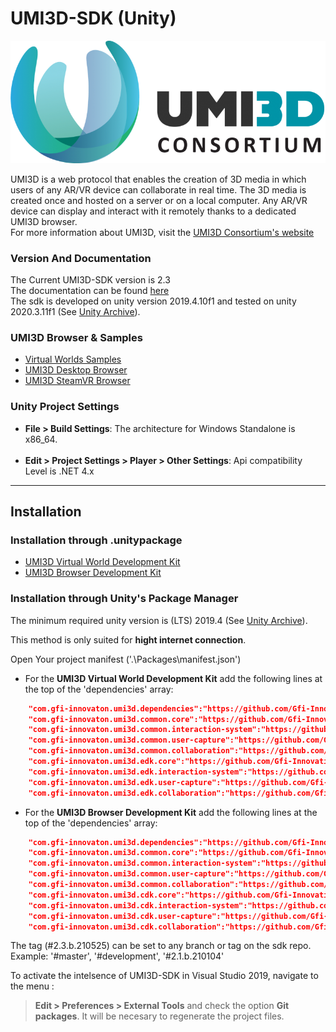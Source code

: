 # UMI3D-SDK (Unity)

 ![Unity Consortium](logo_umi3d_consortium.png)

UMI3D is a web protocol that enables the creation of 3D media in which users of any AR/VR device can collaborate in real time. The 3D media is created once and hosted on a server or on a local computer. Any AR/VR device can display and interact with it remotely thanks to a dedicated UMI3D browser. 
<br>
For more information about UMI3D, visit the [UMI3D Consortium's website](https://umi3d-consortium.org)

### Version And Documentation

The Current UMI3D-SDK version is 2.3<br>
The documentation can be found [here](https://umi3d.github.io/UMI3D-SDK/index.html)<br>
The sdk is developed on unity version 2019.4.10f1 and tested on unity 2020.3.11f1 (See [Unity Archive](https://unity3d.com/fr/get-unity/download/archive)).

### UMI3D Browser & Samples

- [Virtual Worlds Samples](https://github.com/UMI3D/UMI3D-Samples)
- [UMI3D Desktop Browser](https://github.com/UMI3D/UMI3D-Desktop-Browser)
- [UMI3D SteamVR Browser](https://github.com/UMI3D/UMI3D-OpenVR-Browser)

### Unity Project Settings

- **File > Build Settings**: The architecture for Windows Standalone is x86_64.<br><br>
- **Edit > Project Settings > Player > Other Settings**: Api compatibility Level is .NET 4.x

---
## Installation

### Installation through .unitypackage

- [UMI3D Virtual World Development Kit](https://github.com/UMI3D/UMI3D-SDK/releases/download/2.3.b.210919/edk.unitypackage)
- [UMI3D Browser Development Kit](https://github.com/UMI3D/UMI3D-SDK/releases/download/2.3.b.210916/cdk.unitypackage)

### Installation through Unity's Package Manager 

The minimum required unity version is (LTS) 2019.4 (See [Unity Archive](https://unity3d.com/fr/get-unity/download/archive)).

This method is only suited for **hight internet connection**.

Open Your project manifest ('.\Packages\manifest.json')

- For the **UMI3D Virtual World Development Kit** add the following lines at the top of the 'dependencies' array:
``` JSON
	"com.gfi-innovaton.umi3d.dependencies":"https://github.com/Gfi-Innovation/UMI3D-SDK.git?path=/UMI3D-SDK/Assets/Dependencies#2.3.b.210525",
	"com.gfi-innovaton.umi3d.common.core":"https://github.com/Gfi-Innovation/UMI3D-SDK.git?path=/UMI3D-SDK/Assets/Common/Core#2.3.b.210525",
	"com.gfi-innovaton.umi3d.common.interaction-system":"https://github.com/Gfi-Innovation/UMI3D-SDK.git?path=/UMI3D-SDK/Assets/Common/InteractionSystem#2.3.b.210525",
	"com.gfi-innovaton.umi3d.common.user-capture":"https://github.com/Gfi-Innovation/UMI3D-SDK.git?path=/UMI3D-SDK/Assets/Common/UserCapture#2.3.b.210525",
	"com.gfi-innovaton.umi3d.common.collaboration":"https://github.com/Gfi-Innovation/UMI3D-SDK.git?path=/UMI3D-SDK/Assets/Common/Collaboration#2.3.b.210525",
	"com.gfi-innovaton.umi3d.edk.core":"https://github.com/Gfi-Innovation/UMI3D-SDK.git?path=/UMI3D-SDK/Assets/EnvironmentDevelopmentKit/Core#2.3.b.210525",
	"com.gfi-innovaton.umi3d.edk.interaction-system":"https://github.com/Gfi-Innovation/UMI3D-SDK.git?path=/UMI3D-SDK/Assets/EnvironmentDevelopmentKit/InteractionSystem#2.3.b.210525",
	"com.gfi-innovaton.umi3d.edk.user-capture":"https://github.com/Gfi-Innovation/UMI3D-SDK.git?path=/UMI3D-SDK/Assets/EnvironmentDevelopmentKit/UserCapture#2.3.b.210525",
	"com.gfi-innovaton.umi3d.edk.collaboration":"https://github.com/Gfi-Innovation/UMI3D-SDK.git?path=/UMI3D-SDK/Assets/EnvironmentDevelopmentKit/Collaboration#2.3.b.210525",
```
- For the **UMI3D Browser Development Kit** add the following lines at the top of the 'dependencies' array:
``` JSON
	"com.gfi-innovaton.umi3d.dependencies":"https://github.com/Gfi-Innovation/UMI3D-SDK.git?path=/UMI3D-SDK/Assets/Dependencies#2.3.b.210525",
	"com.gfi-innovaton.umi3d.common.core":"https://github.com/Gfi-Innovation/UMI3D-SDK.git?path=/UMI3D-SDK/Assets/Common/Core#2.3.b.210525",
	"com.gfi-innovaton.umi3d.common.interaction-system":"https://github.com/Gfi-Innovation/UMI3D-SDK.git?path=/UMI3D-SDK/Assets/Common/InteractionSystem#2.3.b.210525",
	"com.gfi-innovaton.umi3d.common.user-capture":"https://github.com/Gfi-Innovation/UMI3D-SDK.git?path=/UMI3D-SDK/Assets/Common/UserCapture#2.3.b.210525",
	"com.gfi-innovaton.umi3d.common.collaboration":"https://github.com/Gfi-Innovation/UMI3D-SDK.git?path=/UMI3D-SDK/Assets/Common/Collaboration#2.3.b.210525",
	"com.gfi-innovaton.umi3d.cdk.core":"https://github.com/Gfi-Innovation/UMI3D-SDK.git?path=/UMI3D-SDK/Assets/ClientDevelopmentKit/Core#2.3.b.210525",
	"com.gfi-innovaton.umi3d.cdk.interaction-system":"https://github.com/Gfi-Innovation/UMI3D-SDK.git?path=/UMI3D-SDK/Assets/ClientDevelopmentKit/InteractionSystem#2.3.b.210525",
	"com.gfi-innovaton.umi3d.cdk.user-capture":"https://github.com/Gfi-Innovation/UMI3D-SDK.git?path=/UMI3D-SDK/Assets/ClientDevelopmentKit/UserCapture#2.3.b.210525",
	"com.gfi-innovaton.umi3d.cdk.collaboration":"https://github.com/Gfi-Innovation/UMI3D-SDK.git?path=/UMI3D-SDK/Assets/ClientDevelopmentKit/Collaboration#2.3.b.210525",
```
The tag (#2.3.b.210525) can be set to any branch or tag on the sdk repo. Example: '#master', '#development', '#2.1.b.210104'

To activate the intelsence of UMI3D-SDK in Visual Studio 2019, navigate to the menu :
> **Edit > Preferences > External Tools** and check the option **Git packages**. It will be necesary to regenerate the project files.



